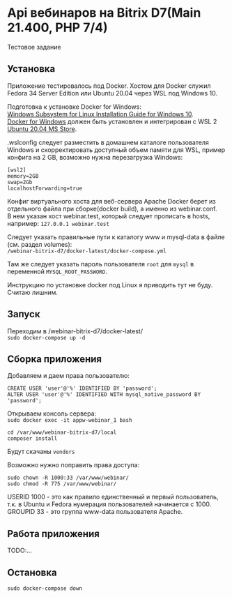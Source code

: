 # Api вебинаров на Bitrix D7(Main 21.400, PHP 7/4)
Тестовое задание
## Установка
Приложение тестировалось под Docker.
Хостом для Docker служил Fedora 34 Server Edition или Ubuntu 20.04 через WSL под Windows 10.  

Подготовка к установке Docker for Windows:  
[Windows Subsystem for Linux Installation Guide for Windows 10](https://docs.microsoft.com/en-us/windows/wsl/install-win10).  
[Docker for Windows](https://desktop.docker.com/win/stable/amd64/Docker%20Desktop%20Installer.exe) должен быть установлен и интегрирован с WSL 2 [Ubuntu 20.04 MS Store](https://www.microsoft.com/en-us/p/ubuntu-2004-lts/9n6svws3rx71?activetab=pivot:overviewtab).

.wslconfig следует разместить в домашнем каталоге пользователя Windows и скорректировать доступный объем памяти для WSL, пример конфига на 2 GB, возможно нужна перезагрузка Windows:  
```
[wsl2]  
memory=2GB  
swap=2Gb  
localhostForwarding=true
```

Конфиг виртуального хоста для веб-сервера Apache Docker берет из отдельного файла при сборке(docker build), а именно из webinar.conf.  
В нем указан хост webinar.test, который следует прописать в hosts, например: `127.0.0.1 webinar.test`  

Следует указать правильные пути к каталогу www и mysql-data в файле (см. раздел volumes):  
`/webinar-bitrix-d7/docker-latest/docker-compose.yml`  

Там же следует указать пароль пользователя `root` для `mysql` в переменной `MYSQL_ROOT_PASSWORD`.  
  
Инструкцию по установке docker под Linux я приводить тут не буду. Считаю лишним.

## Запуск
Переходим в /webinar-bitrix-d7/docker-latest/  
`sudo docker-compose up -d`

## Сборка приложения

Добавляем и даем права пользователю:  
```
CREATE USER 'user'@'%' IDENTIFIED BY 'password';
ALTER USER 'user'@'%' IDENTIFIED WITH mysql_native_password BY 'password';
```
  
Открываем консоль сервера:  
`sudo docker exec -it appw-webinar_1 bash`
  
```
cd /var/www/webinar-bitrix-d7/local
composer install
```
  
Будут скачаны `vendors`  
  
Возможно нужно поправить права доступа:  
```
sudo chown -R 1000:33 /var/www/webinar/
sudo chmod -R 775 /var/www/webinar/
```
  
USERID 1000 - это как правило единственный и первый пользователь, т.к. в Ubuntu и Fedora нумерация пользователей начинается с 1000.  
GROUPID 33 - это группа www-data пользователя Apache.   

## Работа приложения
TODO:...

## Остановка
`sudo docker-compose down`
